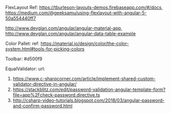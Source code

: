 FlexLayout Ref: https://tburleson-layouts-demos.firebaseapp.com/#/docs, https://medium.com/@geeksamu/using-flexlayout-with-angular-5-50a554440ff7

http://www.devglan.com/angular/angular-material-app, http://www.devglan.com/angular/angular-data-table-example


Color Pallet: ref: https://material.io/design/color/the-color-system.html#tools-for-picking-colors


Toolbar: #d500f9

EqualValidator: url: 
1. https://www.c-sharpcorner.com/article/implement-shared-custom-validator-directive-in-angular/
2. https://stackblitz.com/edit/password-validation-angular-template-form?file=app%2Fcheck-password.directive.ts
3. http://csharp-video-tutorials.blogspot.com/2018/03/angular-password-and-confirm-password.html
